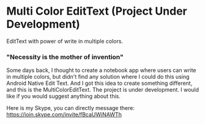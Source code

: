 # Multi Color EditText (Project Under Development)
EditText with power of write in multiple colors.

### "Necessity is the mother of invention"

Some days back, I thought to create a notebook app where users can write in multiple colors, but didn't find any solution where I could do this using Android Native Edit Text.
And I got this idea to create something different, and this is the MultiColorEditText.
The project is under development. I would like if you would suggest anything about this.

Here is my Skype, you can directly message there: https://join.skype.com/invite/fBcaUWiNAWTh

